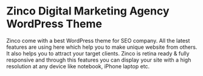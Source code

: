 # Zinco Digital Marketing Agency WordPress Theme
 Zinco come with a best WordPress theme for SEO company. All the latest features are using here which help you to make unique website from others. It also helps you to attract your target clients. Zinco is retina ready & fully responsive and through this features you can display your site with a high resolution at any device like notebook, iPhone laptop etc.

